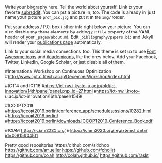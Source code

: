 Write your biography here. Tell the world about yourself. Link to your favorite [subreddit](http://reddit.com). You can put a picture in, too. The code is already in, just name your picture `prof_pic.jpg` and put it in the `img/` folder.

Put your address / P.O. box / other info right below your picture. You can also disable any these elements by editing `profile` property of the YAML header of your `_pages/about.md`. Edit `_bibliography/papers.bib` and Jekyll will render your [publications page](/al-folio/publications/) automatically.

Link to your social media connections, too. This theme is set up to use [Font Awesome icons](https://fontawesome.com/) and [Academicons](https://jpswalsh.github.io/academicons/), like the ones below. Add your Facebook, Twitter, LinkedIn, Google Scholar, or just disable all of them.

#International Workshop on Continuous Optimization
#http://www.opt.c.titech.ac.jp/DecemberWorkshop/index.html


#ICT14 and ICT16
#https://ict-nw.i.kyoto-u.ac.jp/old/ict-innovation/14th/panel/panel.php_id=27.html
#https://ict-nw.i.kyoto-u.ac.jp/ict-innovation/16th/panel/1549/

#ICCOPT2019
#https://iccopt2019.berlin/conference_app/schedulesessions/10282.html
#https://iccopt2019.berlin/
#https://iccopt2019.berlin/downloads/ICCOPT2019_Conference_Book.pdf

#ICIAM https://iciam2023.org/
#https://iciam2023.org/registered_data?id=00815#04101

Pretty good repositories
https://github.com/sidchop
https://github.com/amueller
https://github.com/fchollet
https://github.com/colah
http://colah.github.io/
https://github.com/rasbt
